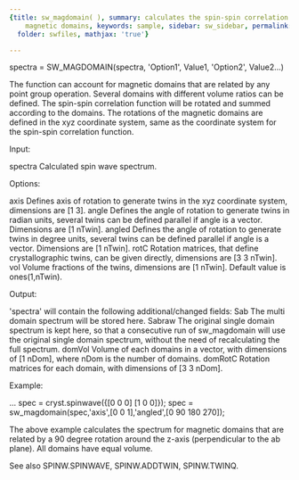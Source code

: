 ```yaml
---
{title: sw_magdomain( ), summary: calculates the spin-spin correlation function for
    magnetic domains, keywords: sample, sidebar: sw_sidebar, permalink: sw_magdomain.html,
  folder: swfiles, mathjax: 'true'}

---
```

 
spectra = SW_MAGDOMAIN(spectra, 'Option1', Value1, 'Option2', Value2...)
 
The function can account for magnetic domains that are related by any
point group operation. Several domains with different volume ratios can
be defined. The spin-spin correlation function will be rotated and summed
according to the domains. The rotations of the magnetic domains are
defined in the xyz coordinate system, same as the coordinate system for
the spin-spin correlation function.
 
Input:
 
spectra   Calculated spin wave spectrum.
 
Options:
 
axis      Defines axis of rotation to generate twins in the xyz
          coordinate system, dimensions are [1 3].
angle     Defines the angle of rotation to generate twins in radian
          units, several twins can be defined parallel if angle is a
          vector. Dimensions are [1 nTwin].
angled    Defines the angle of rotation to generate twins in degree
          units, several twins can be defined parallel if angle is a
          vector. Dimensions are [1 nTwin].
rotC      Rotation matrices, that define crystallographic twins, can be
          given directly, dimensions are [3 3 nTwin].
vol       Volume fractions of the twins, dimensions are [1 nTwin].
          Default value is ones(1,nTwin).
 
Output:
 
'spectra' will contain the following additional/changed fields:
Sab       The multi domain spectrum will be stored here.
Sabraw    The original single domain spectrum is kept here, so that a
          consecutive run of sw_magdomain will use the original single
          domain spectrum, without the need of recalculating the full
          spectrum.
domVol    Volume of each domains in a vector, with dimensions of
          [1 nDom], where nDom is the number of domains.
domRotC   Rotation matrices for each domain, with dimensions of
          [3 3 nDom].
 
Example:
 
...
spec = cryst.spinwave({[0 0 0] [1 0 0]});
spec = sw_magdomain(spec,'axis',[0 0 1],'angled',[0 90 180 270]);
 
The above example calculates the spectrum for magnetic domains that are
related by a 90 degree rotation around the z-axis (perpendicular to the
ab plane). All domains have equal volume.
 
See also SPINW.SPINWAVE, SPINW.ADDTWIN, SPINW.TWINQ.
 


